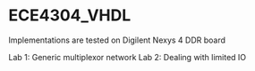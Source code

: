 # ECE4304_VHDL
Implementations are tested on Digilent Nexys 4 DDR board

Lab 1: Generic multiplexor network
Lab 2: Dealing with limited IO
